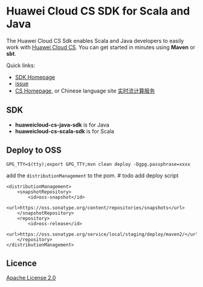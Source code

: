 #  Huawei Cloud CS SDK for Scala and Java

The Huawei Cloud CS Sdk enables Scala and Java developers to easily work with [Huawei Cloud CS](http://www.huaweicloud.com/en-us/product/cs.html). You can get started in minutes using **Maven** or **sbt**.

Quick links:

- [SDK Homepage](http://developer.huaweicloud.com/dev/sdk?all)
- [issue](https://github.com/huaweicloudsdk/huaweicloud-cs-sdk/issues)
- [CS Homepage](http://www.huaweicloud.com/en-us/product/cs.html), or Chinese language site [实时流计算服务](http://www.huaweicloud.com/product/cs.html)

##  SDK

- **huaweicloud-cs-java-sdk** is for Java 
- **huaweicloud-cs-scala-sdk** is for Scala

##  Deploy to OSS

```
GPG_TTY=$(tty);export GPG_TTY;mvn clean deploy -Dgpg.passphrase=xxxx
```

add the `distributionManagement` to the pom. # todo add deploy script 

```
<distributionManagement>
    <snapshotRepository>
        <id>oss-snapshot</id>
        <url>https://oss.sonatype.org/content/repositories/snapshots</url>
    </snapshotRepository>
    <repository>
        <id>oss-release</id>
        <url>https://oss.sonatype.org/service/local/staging/deploy/maven2/</url>
    </repository>
</distributionManagement>
```

##  Licence

[Apache License 2.0](https://www.apache.org/licenses/LICENSE-2.0.html)
